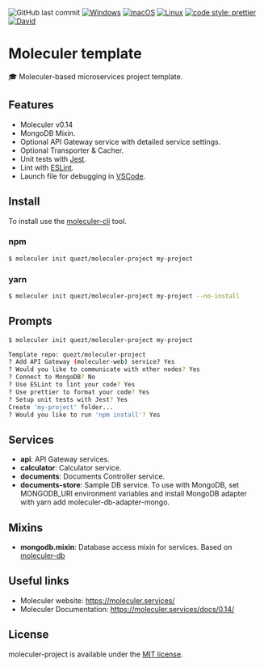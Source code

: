 ![GitHub last commit](https://img.shields.io/github/last-commit/quezt/moleculer-project)
[![Windows](https://github.com/quezt/moleculer-project/workflows/Windows/badge.svg)](https://github.com/quezt/moleculer-project/actions?query=workflow:Windows)
[![macOS](https://github.com/quezt/moleculer-project/workflows/macOS/badge.svg)](https://github.com/quezt/moleculer-project/actions?query=workflow:macOS)
[![Linux](https://github.com/quezt/moleculer-project/workflows/Linux/badge.svg)](https://github.com/quezt/moleculer-project/actions?query=workflow:Linux)
[![code style: prettier](https://img.shields.io/badge/code_style-prettier-ff69b4.svg)](https://github.com/prettier/prettier)
[![David](https://img.shields.io/david/dev/quezt/moleculer-project)](https://david-dm.org/quezt/moleculer-project?type=dev)

# Moleculer template

:mortar_board: Moleculer-based microservices project template.

## Features

- Moleculer v0.14
- MongoDB Mixin.
- Optional API Gateway service with detailed service settings.
- Optional Transporter & Cacher.
- Unit tests with [Jest](http://facebook.github.io/jest/).
- Lint with [ESLint](http://eslint.org/).
- Launch file for debugging in [VSCode](https://code.visualstudio.com/).

## Install

To install use the [moleculer-cli](https://github.com/moleculerjs/moleculer-cli) tool.

### npm

```bash
$ moleculer init quezt/moleculer-project my-project
```

### yarn

```bash
$ moleculer init quezt/moleculer-project my-project --no-install
```

## Prompts

```bash
$ moleculer init quezt/moleculer-project my-project

Template repo: quezt/moleculer-project
? Add API Gateway (moleculer-web) service? Yes
? Would you like to communicate with other nodes? Yes
? Connect to MongoDB? No
? Use ESLint to lint your code? Yes
? Use prettier to format your code? Yes
? Setup unit tests with Jest? Yes
Create 'my-project' folder...
? Would you like to run 'npm install'? Yes
```

## Services

- **api**: API Gateway services.
- **calculator**: Calculator service.
- **documents**: Documents Controller service.
- **documents-store**: Sample DB service. To use with MongoDB, set MONGODB_URI environment variables and install MongoDB adapter with yarn add moleculer-db-adapter-mongo.

## Mixins

- **mongodb.mixin**: Database access mixin for services. Based on [moleculer-db](https://github.com/moleculerjs/moleculer-db#readme)

## Useful links

- Moleculer website: https://moleculer.services/
- Moleculer Documentation: https://moleculer.services/docs/0.14/

## License

moleculer-project is available under the [MIT license](https://tldrlegal.com/license/mit-license).
